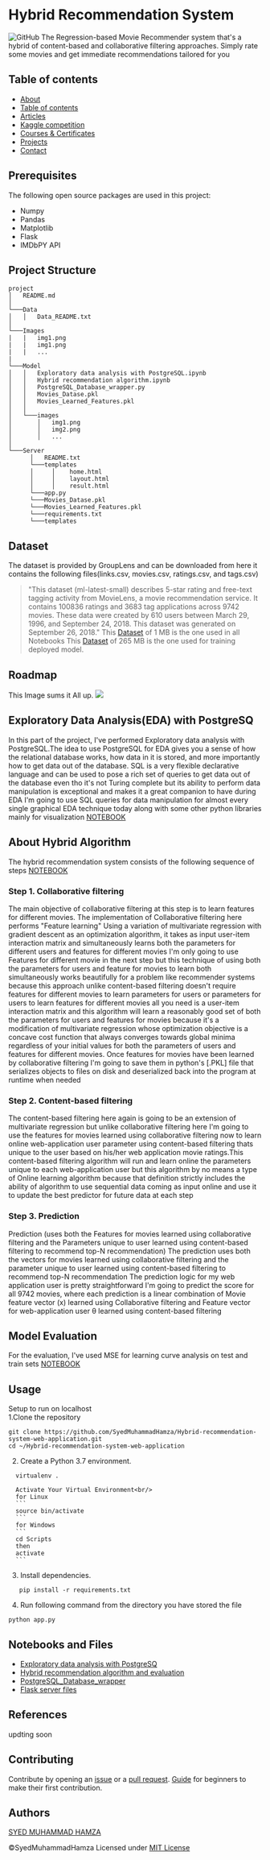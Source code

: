 # Hybrid Recommendation System
<img alt="GitHub" src="https://img.shields.io/github/license/SyedMuhammadHamza/Hybrid-recommendation-system-web-application">
The Regression-based Movie Recommender system that's a hybrid of content-based and collaborative filtering approaches. Simply rate some movies and get immediate recommendations tailored for you


## Table of contents

* [About](##About)
* [Table of contents]()
* [Articles]()
* [Kaggle competition]()
* [Courses & Certificates]()
* [Projects]()
* [Contact]()


## Prerequisites
The following open source packages are used in this project:
* Numpy
* Pandas
* Matplotlib
* Flask
* IMDbPY API

## Project Structure 
```
project
│   README.md
│    
└───Data
│   │   Data_README.txt
│
└───Images
|   |   img1.png
|   |   img1.png
|   |   ...
|
└───Model
│   │   Exploratory data analysis with PostgreSQL.ipynb
│   │   Hybrid recommendation algorithm.ipynb
│   │   PostgreSQL_Database_wrapper.py
│   │   Movies_Datase.pkl
│   │   Movies_Learned_Features.pkl
│   │
│   └───images
│       │   img1.png
│       │   img2.png
│       │   ...
│   
└───Server
      │   README.txt
      └───templates
      │     │    home.html
      │     │    layout.html
      │     │    result.html
      └───app.py
      └───Movies_Datase.pkl
      └───Movies_Learned_Features.pkl
      └───requirements.txt
      └───templates
```
## Dataset 
The dataset is provided by GroupLens and can be downloaded from here it contains the following files(links.csv, movies.csv, ratings.csv, and tags.csv)

> "This dataset (ml-latest-small) describes 5-star rating and free-text tagging activity from MovieLens, a movie recommendation service. It contains 100836 ratings and      3683 tag applications across 9742 movies. These data were created by 610 users between March 29, 1996, and September 24, 2018. This dataset was generated on September    26, 2018."
This [Dataset](https://files.grouplens.org/datasets/movielens/ml-latest-small.zip) of 1 MB is the one used in all Notebooks 
This [Dataset](https://files.grouplens.org/datasets/movielens/ml-latest.zip) of 265 MB is the one used for training deployed model. 

## Roadmap
This Image sums it All up.
<img src="https://github.com/SyedMuhammadHamza/Hybrid-recommendation-system-web-application/blob/main/Images/roadmap.jpeg"/>

## Exploratory Data Analysis(EDA) with PostgreSQ
In this part of the project, I've performed Exploratory data analysis with PostgreSQL.The idea to use PostgreSQL for EDA gives you a sense of how the relational database works, how data in it is stored, and more importantly how to get data out of the database. SQL is a very flexible declarative language and can be used to pose a rich set of queries to get data out of the database even tho it's not Turing complete but its ability to perform data manipulation is exceptional and makes it a great companion to have during EDA I'm going to use SQL queries for data manipulation for almost every single graphical EDA technique today along with some other python libraries mainly for visualization
[NOTEBOOK](https://github.com/SyedMuhammadHamza/Hybrid-recommendation-system-web-application/blob/main/Model/Exploratory%20data%20analysis%20with%20PostgreSQL.ipynb)

## About Hybrid Algorithm 
The hybrid recommendation system consists of the following sequence of steps [NOTEBOOK](https://github.com/SyedMuhammadHamza/Hybrid-recommendation-system-web-application/blob/main/Model/Hybrid%20recommendation%20algorithm.ipynb)
### Step 1. Collaborative filtering
The main objective of collaborative filtering at this step is to learn features for different movies. The implementation of Collaborative filtering here performs "Feature learning" Using a variation of multivariate regression with gradient descent as an optimization algorithm, it takes as input user-item interaction matrix and simultaneously learns both the parameters for different users and features for different movies I'm only going to use Features for different movie in the next step but this technique of using both the parameters for users and feature for movies to learn both simultaneously works beautifully for a problem like recommender systems because this approach unlike content-based filtering doesn't require features for different movies to learn parameters for users or parameters for users to learn features for different movies all you need is a user-item interaction matrix and this algorithm will learn a reasonably good set of both the parameters for users and features for movies because it's a modification of multivariate regression whose optimization objective is a concave cost function that always converges towards global minima regardless of your initial values for both the parameters of users and features for different movies. Once features for movies have been learned by collaborative filtering I'm going to save them in python's [.PKL] file that serializes objects to files on disk and deserialized back into the program at runtime when needed

### Step 2. Content-based filtering
The content-based filtering here again is going to be an extension of multivariate regression but unlike collaborative filtering here I'm going to use the features for movies learned using collaborative filtering now to learn online web-application user parameter using content-based filtering thats unique to the user based on his/her web application movie ratings.This content-based filtering algorithm will run and learn online the parameters unique to each web-application user but this algorithm by no means a type of Online learning algorithm because that definition strictly includes the ability of algorithm to use sequential data coming as input online and use it to update the best predictor for future data at each step

### Step 3. Prediction
Prediction (uses both the Features for movies learned using collaborative filtering and the Parameters unique to user learned using content-based filtering to recommend top-N recommendation) The prediction uses both the vectors for movies learned using collaborative filtering and the parameter unique to user learned using content-based filtering to recommend top-N recommendation
The prediction logic for my web application user is pretty straightforward I'm going to predict the score for all 9742 movies, where each prediction is a linear combination of Movie feature vector (x) learned using Collaborative filtering and Feature vector for web-application user θ learned using content-based filtering

## Model Evaluation
For the evaluation, I've used MSE for learning curve analysis on test and train sets
[NOTEBOOK](https://github.com/SyedMuhammadHamza/Hybrid-recommendation-system-web-application/blob/main/Model/Hybrid%20recommendation%20algorithm.ipynb)

## Usage
Setup to run on localhost<br/>
1.Clone the repository
```
git clone https://github.com/SyedMuhammadHamza/Hybrid-recommendation-system-web-application.git
cd ~/Hybrid-recommendation-system-web-application
```
2. Create a Python 3.7 environment.
```
  virtualenv .
```
      Activate Your Virtual Environment<br/>
      for Linux
      ```
      source bin/activate
      ```
      for Windows
      ```
      cd Scripts
      then
      activate
      ```
3. Install dependencies.
```
   pip install -r requirements.txt
```
4. Run following command from the directory you have stored the file
```
python app.py
```
## Notebooks and Files
* [Exploratory data analysis with PostgreSQ](https://github.com/SyedMuhammadHamza/Hybrid-recommendation-system-web-application/blob/main/Model/Exploratory%20data%20analysis%20with%20PostgreSQL.ipynb)
* [Hybrid recommendation algorithm and evaluation](https://github.com/SyedMuhammadHamza/Hybrid-recommendation-system-web-application/blob/main/Model/Hybrid%20recommendation%20algorithm.ipynb)
* [PostgreSQL_Database_wrapper](https://github.com/SyedMuhammadHamza/Hybrid-recommendation-system-web-application/blob/main/Model/PostgreSQL_Database_wrapper.py)
* [Flask server files](https://github.com/SyedMuhammadHamza/Hybrid-recommendation-system-web-application/tree/main/Server)

## References 
updting soon

## Contributing
Contribute by opening an [issue]() or a [pull request](https://github.com/SyedMuhammadHamza/Hybrid-recommendation-system-web-application). [Guide](https://github.com/firstcontributions/first-contributions) for beginners to make their first contribution.

## Authors
[SYED MUHAMMAD HAMZA](https://syedmuhammadhamza.github.io/Hamza_Portfolio/)

©SyedMuhammadHamza Licensed under [MIT License]()
